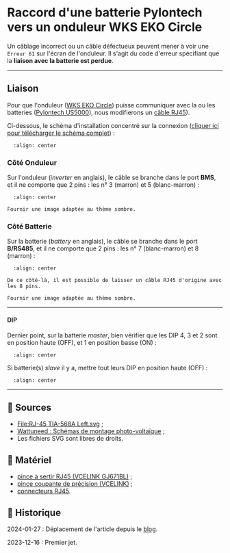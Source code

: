 # Raccord d'une batterie Pylontech vers un onduleur WKS EKO Circle

Un câblage incorrect ou un câble défectueux peuvent mener à voir une `Erreur 61` sur l'écran de l'onduleur. Il s'agit du code d'erreur spécifiant que la **liaison avec la batterie est perdue**.

---

## Liaison

Pour que l'onduleur ([WKS EKO Circle](https://www.wattuneed.com/fr/onduleurs-et-convertisseurs/25678-onduleur-hybride-wks-evo-56kva-48v-0768563819193.html)) puisse communiquer avec la ou les batteries ([Pylontech US5000](https://en.pylontech.com.cn/products/c23/134.html)), nous modifierons un [câble RJ45](images/rj45.svg)).

Ci-dessous, le schéma d'installation concentré sur la connexion ([cliquer ici pour télécharger le schéma complet](images/schema-communication-onduleur-wks-eko-circle-vers-batterie-pylontech-complet.jpg)) :

```{figure} images/schema-communication-onduleur-wks-circle-vers-batterie-pylontech-zoom.jpg
  :align: center
```

### Côté Onduleur

Sur l'onduleur (*inverter* en anglais), le câble se branche dans le port **BMS**, et il ne comporte que 2 pins : les n° 3 (marron) et 5 (blanc-marron) :

```{figure} images/rj45-rs485-inverter.svg
  :align: center
```

```{todo}
Fournir une image adaptée au thème sombre.
```

### Côté Batterie

Sur la batterie (*battery* en anglais), le câble se branche dans le port **B/RS485**, et il ne comporte que 2 pins : les n° 7 (blanc-marron) et 8 (marron) :

```{figure} images/rj45-rs485-battery.svg
  :align: center
```

```{tip}
De ce côté-là, il est possible de laisser un câble RJ45 d'origine avec les 8 pins.
```

```{todo}
Fournir une image adaptée au thème sombre.
```

---

#### DIP

Dernier point, sur la batterie *master*, bien vérifier que les DIP 4, 3 et 2 sont en position haute (OFF), et 1 en position basse (ON) :

```{figure} images/battery-pylontech-dip-master.svg
  :align: center
```

Si batterie(s) *slave* il y a, mettre tout leurs DIP en position haute (OFF) :

```{figure} images/battery-pylontech-dip-slave.svg
  :align: center
```

---

## 🎣 Sources

- [File:RJ-45 TIA-568A Left.svg](https://commons.wikimedia.org/wiki/File:RJ-45_TIA-568A_Left.svg) ;
- [Wattuneed : Schémas de montage photo-voltaïque](https://www.wattuneed.com/fr/content/28-schema-de-montage-photovoltaique) ;
- Les fichiers SVG sont libres de droits.

## 🧰 Matériel

- [pince à sertir RJ45 (VCELINK GJ671BL)](https://www.amazon.fr/dp/B08NX12GJ5) ;
- [pince coupante de précision (VCELINK)](https://www.amazon.fr/dp/B09SL2TCH7) ;
- [connecteurs RJ45](https://www.amazon.fr/dp/B0857FL8G6).

## 📜 Historique

2024-01-27
: Déplacement de l'article depuis le [blog](https://www.tiger-222.fr/?d=2023/12/16/23/12/04-raccord-dune-batterie-pylontech-vers-un-onduleur-wks-eko-circle).

2023-12-16
: Premier jet.
